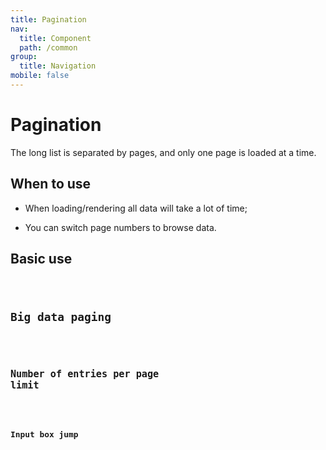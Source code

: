 ```yaml
---
title: Pagination
nav:
  title: Component
  path: /common
group:
  title: Navigation
mobile: false
---
```


# Pagination

The long list is separated by pages, and only one page is loaded at a time.

## When to use

- When loading/rendering all data will take a lot of time;

- You can switch page numbers to browse data.

## Basic use

<code src="./demos/index1.tsx"/>

## Big data paging

<code src="./demos/index2.tsx"/>

## Number of entries per page limit

<code src="./demos/index3.tsx"/>

## Input box jump

<code src="./demos/index4.tsx"/>

<API/>
